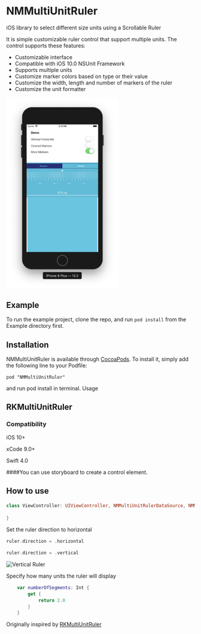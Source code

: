 # NMMultiUnitRuler
iOS library to select different size units using a Scrollable Ruler

It is simple customizable ruler control that support multiple units. The control supports these features:

- Customizable interface
- Compatible with iOS 10.0 NSUnit Framework
- Supports multiple units
- Customize marker colors based on type or their value
- Customize the width, length and number of markers of the ruler
- Customize the unit formatter

<img src="https://raw.githubusercontent.com/namshi/NMMultiUnitRuler/master/Screenshots/NMMultiUnitRuler.png" width="300"> 

<br>

## Example

To run the example project, clone the repo, and run `pod install` from the Example directory first.

## Installation

NMMultiUnitRuler is available through [CocoaPods](http://cocoapods.org). To install
it, simply add the following line to your Podfile:

```
pod "NMMultiUnitRuler"
```
and run pod install in terminal.
Usage

## RKMultiUnitRuler

### Compatibility

iOS 10+

xCode 9.0+

Swift 4.0

####You can use storyboard to create a control element.


## How to use


```swift
class ViewController: UIViewController, NMMultiUnitRulerDataSource, NMMultiUnitRulerDelegate {

}
```

 Set the ruler direction to horizontal

```swift
ruler.direction = .horizontal
```

```swift
ruler.direction = .vertical
```
![Vertical Ruler](https://s3.amazonaws.com/farshid.ghods.github/ruler-vertical-1.jpg)

Specify how many units the ruler will display

```swift
    var numberOfSegments: Int {
        get {
            return 2.0
        }
    }
```

Originally inspired by [RKMultiUnitRuler](https://github.com/farshidce/RKMultiUnitRuler) 
